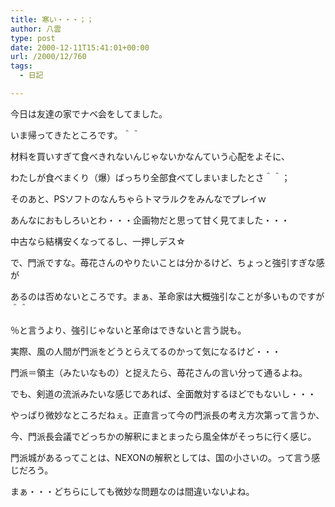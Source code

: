 ```yaml
---
title: 寒い・・・；；
author: 八雲
type: post
date: 2000-12-11T15:41:01+00:00
url: /2000/12/760
tags:
  - 日記

---
```

今日は友達の家でナベ会をしてました。
  
いま帰ってきたところです。＾＾
  
材料を買いすぎて食べきれないんじゃないかなんていう心配をよそに、
  
わたしが食べまくり（爆）ばっちり全部食べてしまいましたとさ＾＾；
  
そのあと、PSソフトのなんちゃらトマラルクをみんなでプレイｗ
  
あんなにおもしろいとわ・・・企画物だと思って甘く見てました・・・
  
中古なら結構安くなってるし、一押しデス☆

で、門派ですな。苺花さんのやりたいことは分かるけど、ちょっと強引すぎな感が
  
あるのは否めないところです。まぁ、革命家は大概強引なことが多いものですが＾＾
  
％と言うより、強引じゃないと革命はできないと言う説も。
  
実際、風の人間が門派をどうとらえてるのかって気になるけど・・・
  
門派＝領主（みたいなもの）と捉えたら、苺花さんの言い分って通るよね。
  
でも、剣道の流派みたいな感じであれば、全面敵対するほどでもないし・・・
  
やっぱり微妙なところだねぇ。正直言って今の門派長の考え方次第って言うか、
  
今、門派長会議でどっちかの解釈にまとまったら風全体がそっちに行く感じ。
  
門派城があるってことは、NEXONの解釈としては、国の小さいの。って言う感じだろう。
  
まぁ・・・どちらにしても微妙な問題なのは間違いないよね。
